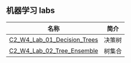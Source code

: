## 机器学习 labs

| 名称 | 简介 |
| - | - |
| [C2_W4_Lab_01_Decision_Trees](labs/C2_W4_Lab_01_Decision_Trees/C2_W4_Lab_01_Decision_Trees.md) | 决策树 |
| [C2_W4_Lab_02_Tree_Ensemble](labs/C2_W4_Lab_02_Tree_Ensemble/C2_W4_Lab_02_Tree_Ensemble.md) | 树集合 |
